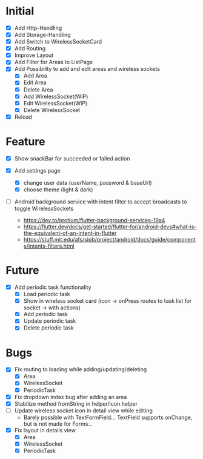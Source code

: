 # Initial

- [X] Add Http-Handling
- [X] Add Storage-Handling
- [X] Add Switch to WirelessSocketCard
- [X] Add Routing
- [X] Improve Layout
- [X] Add Filter for Areas to ListPage
- [X] Add Possibility to add and edit areas and wireless sockets
	- [X] Add Area
	- [X] Edit Area
	- [X] Delete Area
	- [X] Add WirelessSocket(WIP)
	- [X] Edit WirelessSocket(WIP)
	- [X] Delete WirelessSocket
- [X] Reload

# Feature

- [X] Show snackBar for succeeded or failed action 

- [X] Add settings page
    - [X] change user data (userName, password & baseUrl)
    - [X] choose theme (light & dark)

- [ ] Android background service with intent filter to accept broadcasts to toggle WirelessSockets 
    - https://dev.to/protium/flutter-background-services-19a4
    - https://flutter.dev/docs/get-started/flutter-for/android-devs#what-is-the-equivalent-of-an-intent-in-flutter
    - https://stuff.mit.edu/afs/sipb/project/android/docs/guide/components/intents-filters.html

# Future

- [X] Add periodic task functionality
    - [X] Load periodic task
    - [X] Show in wireless socket card (icon -> onPress routes to task list for socket -> with actions)
    - [X] Add periodic task
    - [X] Update periodic task
    - [X] Delete periodic task

# Bugs

- [X] Fix routing to loading while adding/updating/deleting
    - [X] Area
    - [X] WirelessSocket
    - [X] PeriodicTask
- [X] Fix dropdown index bug after adding an area
- [X] Stabilize method fromString in helper/icon.helper
- [ ] Update wireless socket icon in detail view while editing
    - Barely possible with TextFormField... TextField supports onChange, but is not made for Forms...
- [X] Fix layout in details view
    - [X] Area
    - [X] WirelessSocket
    - [X] PeriodicTask